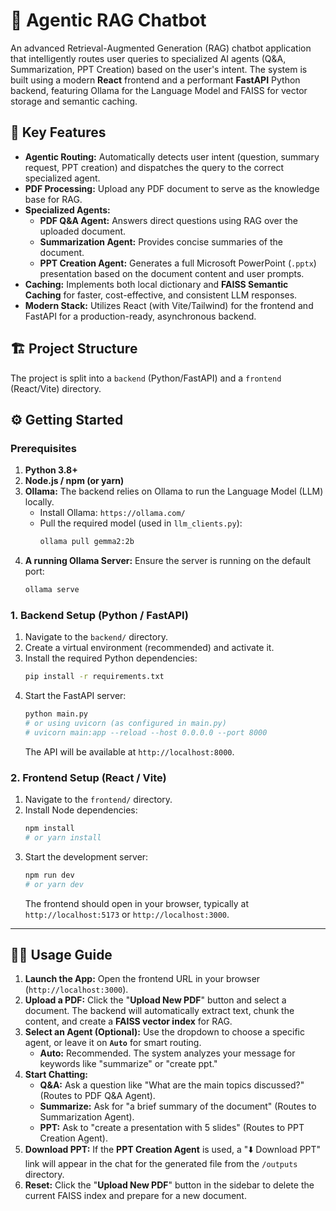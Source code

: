 # 🤖 Agentic RAG Chatbot

An advanced Retrieval-Augmented Generation (RAG) chatbot application that intelligently routes user queries to specialized AI agents (Q&A, Summarization, PPT Creation) based on the user's intent. The system is built using a modern **React** frontend and a performant **FastAPI** Python backend, featuring Ollama for the Language Model and FAISS for vector storage and semantic caching.

## 🚀 Key Features

* **Agentic Routing:** Automatically detects user intent (question, summary request, PPT creation) and dispatches the query to the correct specialized agent.
* **PDF Processing:** Upload any PDF document to serve as the knowledge base for RAG.
* **Specialized Agents:**
    * **PDF Q&A Agent:** Answers direct questions using RAG over the uploaded document.
    * **Summarization Agent:** Provides concise summaries of the document.
    * **PPT Creation Agent:** Generates a full Microsoft PowerPoint (`.pptx`) presentation based on the document content and user prompts.
* **Caching:** Implements both local dictionary and **FAISS Semantic Caching** for faster, cost-effective, and consistent LLM responses.
* **Modern Stack:** Utilizes React (with Vite/Tailwind) for the frontend and FastAPI for a production-ready, asynchronous backend.

## 🏗️ Project Structure

The project is split into a `backend` (Python/FastAPI) and a `frontend` (React/Vite) directory.
## ⚙️ Getting Started

### Prerequisites

1.  **Python 3.8+**
2.  **Node.js / npm (or yarn)**
3.  **Ollama:** The backend relies on Ollama to run the Language Model (LLM) locally.
    * Install Ollama: `https://ollama.com/`
    * Pull the required model (used in `llm_clients.py`):
        ```bash
        ollama pull gemma2:2b
        ```
4.  **A running Ollama Server:** Ensure the server is running on the default port:
    ```bash
    ollama serve
    ```

### 1. Backend Setup (Python / FastAPI)

1.  Navigate to the `backend/` directory.
2.  Create a virtual environment (recommended) and activate it.
3.  Install the required Python dependencies:
    ```bash
    pip install -r requirements.txt
    ```
4.  Start the FastAPI server:
    ```bash
    python main.py
    # or using uvicorn (as configured in main.py)
    # uvicorn main:app --reload --host 0.0.0.0 --port 8000
    ```
    The API will be available at `http://localhost:8000`.

### 2. Frontend Setup (React / Vite)

1.  Navigate to the `frontend/` directory.
2.  Install Node dependencies:
    ```bash
    npm install
    # or yarn install
    ```
3.  Start the development server:
    ```bash
    npm run dev
    # or yarn dev
    ```
    The frontend should open in your browser, typically at `http://localhost:5173` or `http://localhost:3000`.

---

## 👩‍💻 Usage Guide

1.  **Launch the App:** Open the frontend URL in your browser (`http://localhost:3000`).
2.  **Upload a PDF:** Click the "**Upload New PDF**" button and select a document. The backend will automatically extract text, chunk the content, and create a **FAISS vector index** for RAG.
3.  **Select an Agent (Optional):** Use the dropdown to choose a specific agent, or leave it on **`Auto`** for smart routing.
    * **Auto:** Recommended. The system analyzes your message for keywords like "summarize" or "create ppt."
4.  **Start Chatting:**
    * **Q&A:** Ask a question like "What are the main topics discussed?" (Routes to PDF Q&A Agent).
    * **Summarize:** Ask for "a brief summary of the document" (Routes to Summarization Agent).
    * **PPT:** Ask to "create a presentation with 5 slides" (Routes to PPT Creation Agent).
5.  **Download PPT:** If the **PPT Creation Agent** is used, a "⬇️ Download PPT" link will appear in the chat for the generated file from the `/outputs` directory.
6.  **Reset:** Click the "**Upload New PDF**" button in the sidebar to delete the current FAISS index and prepare for a new document.